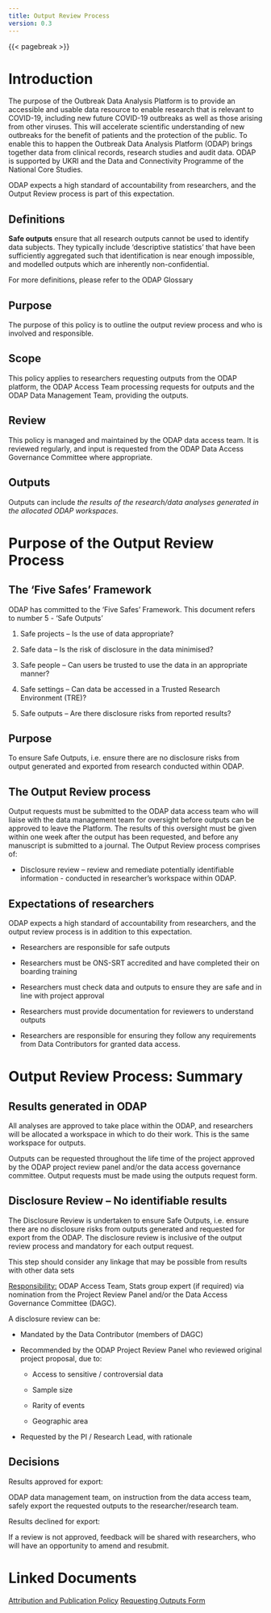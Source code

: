 ```yaml
---
title: Output Review Process
version: 0.3
---
```


{{< pagebreak >}}
# Introduction

The purpose of the Outbreak Data Analysis Platform is to provide an accessible and usable data resource to enable research that is relevant to COVID-19, including new future COVID-19 outbreaks as well as those arising from other viruses. This will accelerate scientific understanding of new outbreaks for the benefit of patients and the protection of the public. To enable this to happen the Outbreak Data Analysis Platform (ODAP) brings together data from clinical records, research studies and audit data. ODAP is supported by UKRI and the Data and Connectivity Programme of the National Core Studies.

ODAP expects a high standard of accountability from researchers, and the Output Review process is part of this expectation.

## Definitions

**Safe outputs** ensure that all research outputs cannot be used to identify data subjects. They typically include ‘descriptive statistics’ that have been sufficiently aggregated such that identification is near enough impossible, and modelled outputs which are inherently non-confidential.

For more definitions, please refer to the ODAP Glossary

## Purpose

The purpose of this policy is to outline the output review process and who is involved and responsible.

## Scope

This policy applies to researchers requesting outputs from the ODAP platform, the ODAP Access Team processing requests for outputs and the ODAP Data Management Team, providing the outputs.

## Review

This policy is managed and maintained by the ODAP data access team. It is reviewed regularly, and input is requested from the ODAP Data Access Governance Committee where appropriate.

## Outputs

Outputs can include *the results of the research/data analyses generated in the allocated ODAP workspaces.*

# Purpose of the Output Review Process

## The ‘Five Safes’ Framework

ODAP has committed to the ‘Five Safes’ Framework. This document refers to number 5 - ‘Safe Outputs’

1.  Safe projects – Is the use of data appropriate?

2.  Safe data – Is the risk of disclosure in the data minimised?

3.  Safe people – Can users be trusted to use the data in an appropriate manner?

4.  Safe settings – Can data be accessed in a Trusted Research Environment (TRE)?

5.  Safe outputs – Are there disclosure risks from reported results?

## Purpose

To ensure Safe Outputs, i.e. ensure there are no disclosure risks from output generated and exported from research conducted within ODAP.

## The Output Review process

Output requests must be submitted to the ODAP data access team who will liaise with the data management team for oversight before outputs can be approved to leave the Platform. The results of this oversight must be given within one week after the output has been requested, and before any manuscript is submitted to a journal. The Output Review process comprises of:

- Disclosure review – review and remediate potentially identifiable information - conducted in researcher’s workspace within ODAP.

## Expectations of researchers

ODAP expects a high standard of accountability from researchers, and the output review process is in addition to this expectation.

- Researchers are responsible for safe outputs

- Researchers must be ONS-SRT accredited and have completed their on boarding training

- Researchers must check data and outputs to ensure they are safe and in line with project approval

- Researchers must provide documentation for reviewers to understand outputs

- Researchers are responsible for ensuring they follow any requirements from Data Contributors for granted data access.

# Output Review Process: Summary

## Results generated in ODAP

All analyses are approved to take place within the ODAP, and researchers will be allocated a workspace in which to do their work. This is the same workspace for outputs.

Outputs can be requested throughout the life time of the project approved by the ODAP project review panel and/or the data access governance committee. Output requests must be made using the outputs request form.

## Disclosure Review – No identifiable results

The Disclosure Review is undertaken to ensure Safe Outputs, i.e. ensure there are no disclosure risks from outputs generated and requested for export from the ODAP. The disclosure review is inclusive of the output review process and mandatory for each output request.

This step should consider any linkage that may be possible from results with other data sets

<u>Responsibility:</u> ODAP Access Team, Stats group expert (if required) via nomination from the Project Review Panel and/or the Data Access Governance Committee (DAGC).

A disclosure review can be:

- Mandated by the Data Contributor (members of DAGC)

- Recommended by the ODAP Project Review Panel who reviewed original project proposal, due to:

  - Access to sensitive / controversial data

  - Sample size

  - Rarity of events

  - Geographic area

- Requested by the PI / Research Lead, with rationale

## Decisions

Results approved for export:

ODAP data management team, on instruction from the data access team, safely export the requested outputs to the researcher/research team.

Results declined for export:

If a review is not approved, feedback will be shared with researchers, who will have an opportunity to amend and resubmit.


# Linked Documents

[Attribution and Publication Policy](https://github.com/odap-ac-uk/manual/blob/master/_policy_documents/auto-generated/Policy_AttributionPublication_v0.6.pdf)
[Requesting Outputs Form](https://github.com/odap-ac-uk/manual/blob/master/_policy_documents/auto-generated/Form_RequestingOutputs_v0.2.docx)